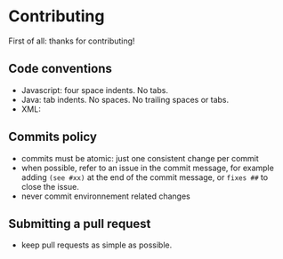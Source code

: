 # Contributing

First of all: thanks for contributing!

## Code conventions

* Javascript: four space indents. No tabs.
* Java: tab indents. No spaces. No trailing spaces or tabs.
* XML:

## Commits policy

* commits must be atomic: just one consistent change per commit
* when possible, refer to an issue in the commit message, for example adding
  `(see #xx)` at the end of the commit message, or `fixes ##` to close the issue.
* never commit environnement related changes

## Submitting a pull request

* keep pull requests as simple as possible.
